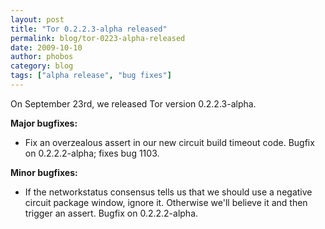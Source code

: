 ```yaml
---
layout: post
title: "Tor 0.2.2.3-alpha released"
permalink: blog/tor-0223-alpha-released
date: 2009-10-10
author: phobos
category: blog
tags: ["alpha release", "bug fixes"]
---
```


On September 23rd, we released Tor version 0.2.2.3-alpha.

**Major bugfixes:**

- Fix an overzealous assert in our new circuit build timeout code.
 Bugfix on 0.2.2.2-alpha; fixes bug 1103.

**Minor bugfixes:**

- If the networkstatus consensus tells us that we should use a
 negative circuit package window, ignore it. Otherwise we'll
 believe it and then trigger an assert. Bugfix on 0.2.2.2-alpha.

